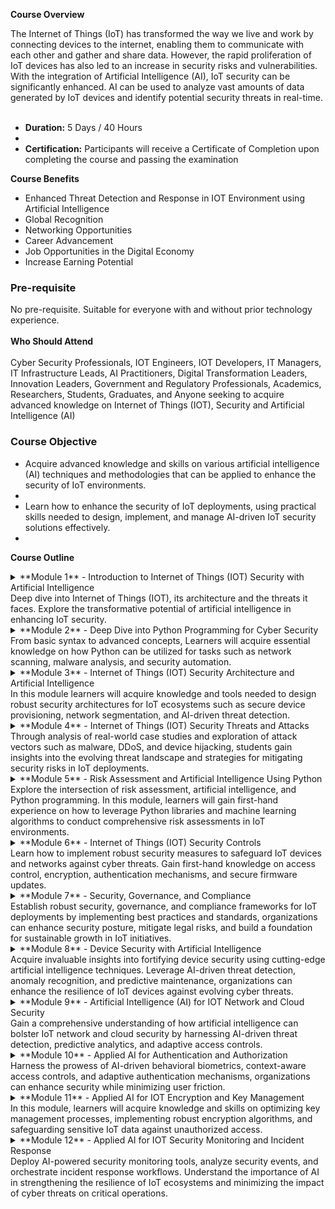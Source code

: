 **Course Overview**

The Internet of Things (IoT) has transformed the way we live and work by connecting devices to the internet, enabling them to communicate with each other and gather and share data. However, the rapid proliferation of IoT devices has also led to an increase in security risks and vulnerabilities. With the integration of Artificial Intelligence (AI), IoT security can be significantly enhanced. AI can be used to analyze vast amounts of data generated by IoT devices and identify potential security threats in real-time.  
 

- **Duration:** 5 Days / 40 Hours
- 
- **Certification:** Participants will receive a Certificate of Completion upon completing the course and passing the examination

**Course Benefits**

- Enhanced Threat Detection and Response in IOT Environment using Artificial Intelligence
- Global Recognition
- Networking Opportunities
- Career Advancement
- Job Opportunities in the Digital Economy
- Increase Earning Potential

### **Pre-requisite**

No pre-requisite. Suitable for everyone with and without prior technology experience.  
   
**Who Should Attend**  
   
Cyber Security Professionals, IOT Engineers, IOT Developers, IT Managers, IT Infrastructure Leads, AI Practitioners, Digital Transformation Leaders, Innovation Leaders, Government and Regulatory Professionals, Academics, Researchers, Students, Graduates, and Anyone seeking to acquire advanced knowledge on Internet of Things (IOT), Security and Artificial Intelligence (AI)

### **Course Objective**

- Acquire advanced knowledge and skills on various artificial intelligence (AI) techniques and methodologies that can be applied to enhance the security of IoT environments.
-  
- Learn how to enhance the security of IoT deployments, using practical skills needed to design, implement, and manage AI-driven IoT security solutions effectively.
- 

**Course Outline**

<details>
<summary>**Module 1** - Introduction to Internet of Things (IOT) Security with Artificial Intelligence</summary>

</details>
Deep dive into Internet of Things (IOT), its architecture and the threats it faces. Explore the transformative potential of artificial intelligence in enhancing IoT security.

<details>
<summary>**Module 2** - Deep Dive into Python Programming for Cyber Security</summary>

</details>
From basic syntax to advanced concepts, Learners will acquire essential knowledge on how Python can be utilized for tasks such as network scanning, malware analysis, and security automation.

<details>
<summary>**Module 3** - Internet of Things (IOT) Security Architecture and Artificial Intelligence</summary>

</details>
In this module learners will acquire knowledge and tools needed to design robust security architectures for IoT ecosystems such as secure device provisioning, network segmentation, and AI-driven threat detection.

<details>
<summary>**Module 4** - Internet of Things (IOT) Security Threats and Attacks</summary>

</details>
Through analysis of real-world case studies and exploration of attack vectors such as malware, DDoS, and device hijacking, students gain insights into the evolving threat landscape and strategies for mitigating security risks in IoT deployments.

<details>
<summary>**Module 5** - Risk Assessment and Artificial Intelligence Using Python</summary>

</details>
Explore the intersection of risk assessment, artificial intelligence, and Python programming. In this module, learners will gain first-hand experience on how to leverage Python libraries and machine learning algorithms to conduct comprehensive risk assessments in IoT environments.

<details>
<summary>**Module 6** - Internet of Things (IOT) Security Controls</summary>

</details>
Learn how to implement robust security measures to safeguard IoT devices and networks against cyber threats. Gain first-hand knowledge on access control, encryption, authentication mechanisms, and secure firmware updates.

<details>
<summary>**Module 7** - Security, Governance, and Compliance</summary>

</details>
Establish robust security, governance, and compliance frameworks for IoT deployments by implementing best practices and standards, organizations can enhance security posture, mitigate legal risks, and build a foundation for sustainable growth in IoT initiatives.

<details>
<summary>**Module 8** - Device Security with Artificial Intelligence</summary>

</details>
Acquire invaluable insights into fortifying device security using cutting-edge artificial intelligence techniques. Leverage AI-driven threat detection, anomaly recognition, and predictive maintenance, organizations can enhance the resilience of IoT devices against evolving cyber threats.

<details>
<summary>**Module 9** - Artificial Intelligence (AI) for IOT Network and Cloud Security</summary>

</details>
Gain a comprehensive understanding of how artificial intelligence can bolster IoT network and cloud security by harnessing AI-driven threat detection, predictive analytics, and adaptive access controls.

<details>
<summary>**Module 10** - Applied AI for Authentication and Authorization</summary>

</details>
Harness the prowess of AI-driven behavioral biometrics, context-aware access controls, and adaptive authentication mechanisms, organizations can enhance security while minimizing user friction.

<details>
<summary>**Module 11** - Applied AI for IOT Encryption and Key Management</summary>

</details>
In this module, learners will acquire knowledge and skills on optimizing key management processes, implementing robust encryption algorithms, and safeguarding sensitive IoT data against unauthorized access.

<details>
<summary>**Module 12** - Applied AI for IOT Security Monitoring and Incident Response</summary>

</details>
Deploy AI-powered security monitoring tools, analyze security events, and orchestrate incident response workflows. Understand the importance of AI in strengthening the resilience of IoT ecosystems and minimizing the impact of cyber threats on critical operations.